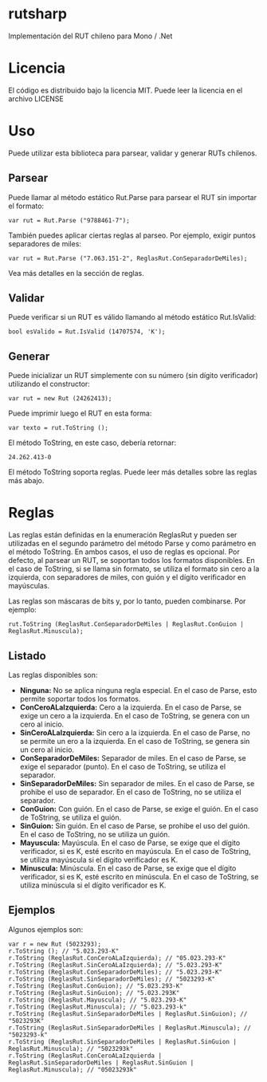 rutsharp
========

Implementación del RUT chileno para Mono / .Net

# Licencia

El código es distribuido bajo la licencia MIT. Puede leer la licencia en el archivo LICENSE

# Uso

Puede utilizar esta biblioteca para parsear, validar y generar RUTs chilenos.

## Parsear

Puede llamar al método estático Rut.Parse para parsear el RUT sin importar el formato:

`var rut = Rut.Parse ("9788461-7");`

También puedes aplicar ciertas reglas al parseo. Por ejemplo, exigir puntos separadores de miles:

`var rut = Rut.Parse ("7.063.151-2", ReglasRut.ConSeparadorDeMiles);`

Vea más detalles en la sección de reglas.

## Validar

Puede verificar si un RUT es válido llamando al método estático Rut.IsValid:

`bool esValido = Rut.IsValid (14707574, 'K');`

## Generar

Puede inicializar un RUT simplemente con su número (sin dígito verificador) utilizando el constructor:

`var rut = new Rut (24262413);`

Puede imprimir luego el RUT en esta forma:

`var texto = rut.ToString ();`

El método ToString, en este caso, debería retornar:

`24.262.413-0`

El método ToString soporta reglas. Puede leer más detalles sobre las reglas más abajo.

# Reglas

Las reglas están definidas en la enumeración ReglasRut y pueden ser utilizadas en el segundo
parámetro del método Parse y como parámetro en el método ToString. En ambos casos,
el uso de reglas es opcional. Por defecto, al parsear un RUT, se soportan todos los formatos
disponibles. En el caso de ToString, si se llama sin formato, se utiliza el formato sin
cero a la izquierda, con separadores de miles, con guión y el dígito verificador en mayúsculas.

Las reglas son máscaras de bits y, por lo tanto, pueden combinarse. Por ejemplo:

`rut.ToString (ReglasRut.ConSeparadorDeMiles | ReglasRut.ConGuion | ReglasRut.Minuscula);`

## Listado

Las reglas disponibles son:

* **Ninguna:** No se aplica ninguna regla especial. En el caso de Parse, esto permite soportar todos los formatos.
* **ConCeroALaIzquierda:** Cero a la izquierda. En el caso de Parse, se exige un cero a la izquierda. En el caso de ToString, se genera con 
un cero al inicio.
* **SinCeroALaIzquierda:** Sin cero a la izquierda. En el caso de Parse, no se permite un ero a la izquierda. En el caso de ToString, se 
genera sin un cero al inicio.
* **ConSeparadorDeMiles:** Separador de miles. En el caso de Parse, se exige el separador (punto). En el caso de ToString, se utiliza el separador.
* **SinSeparadorDeMiles:** Sin separador de miles. En el caso de Parse, se prohibe el uso de separador. En el caso de ToString, no se utiliza el 
separador.
* **ConGuion:** Con guión. En el caso de Parse, se exige el guión. En el caso de ToString, se utiliza el guión.
* **SinGuion:** Sin guión. En el caso de Parse, se prohibe el uso del guión. En el caso de ToString, no se utiliza un guión.
* **Mayuscula:** Mayúscula. En el caso de Parse, se exige que el dígito verificador, si es K, esté escrito en mayúscula. En el caso de ToString, 
se utiliza mayúscula si el dígito verificador es K.
* **Minuscula:** Minúscula. En el caso de Parse, se exige que el dígito verificador, si es K, esté escrito en minúscula. En el caso de ToString, 
se utiliza minúscula si el dígito verificador es K.

## Ejemplos

Algunos ejemplos son:

```
var r = new Rut (5023293);
r.ToString (); // "5.023.293-K"
r.ToString (ReglasRut.ConCeroALaIzquierda); // "05.023.293-K"
r.ToString (ReglasRut.SinCeroALaIzquierda); // "5.023.293-K"
r.ToString (ReglasRut.ConSeparadorDeMiles); // "5.023.293-K"
r.ToString (ReglasRut.SinSeparadorDeMiles); // "5023293-K"
r.ToString (ReglasRut.ConGuion); // "5.023.293-K"
r.ToString (ReglasRut.SinGuion); // "5.023.293K"
r.ToString (ReglasRut.Mayuscula); // "5.023.293-K"
r.ToString (ReglasRut.Minuscula); // "5.023.293-k"
r.ToString (ReglasRut.SinSeparadorDeMiles | ReglasRut.SinGuion); // "5023293K"
r.ToString (ReglasRut.SinSeparadorDeMiles | ReglasRut.Minuscula); // "5023293-k"
r.ToString (ReglasRut.SinSeparadorDeMiles | ReglasRut.SinGuion | ReglasRut.Minuscula); // "5023293k"
r.ToString (ReglasRut.ConCeroALaIzquierda | ReglasRut.SinSeparadorDeMiles | ReglasRut.SinGuion | ReglasRut.Minuscula); // "05023293k"

```


